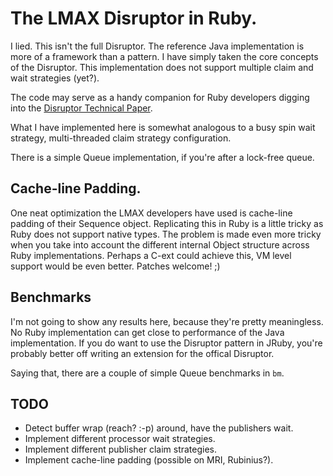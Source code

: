 # The LMAX Disruptor in Ruby.

I lied. This isn't the full Disruptor. The reference Java implementation is more of a framework than a pattern. I have simply taken the core concepts of the Disruptor. This implementation does not support multiple claim and wait strategies (yet?).

The code may serve as a handy companion for Ruby developers digging into the [Disruptor Technical Paper](http://disruptor.googlecode.com/files/Disruptor-1.0.pdf).

What I have implemented here is somewhat analogous to a busy spin wait strategy, multi-threaded claim strategy configuration. 

There is a simple Queue implementation, if you're after a lock-free queue.

## Cache-line Padding.

One neat optimization the LMAX developers have used is cache-line padding of their Sequence object. Replicating this in Ruby is a little tricky as Ruby does not support native types. The problem is made even more tricky when you take into account the different internal Object structure across Ruby implementations. Perhaps a C-ext could achieve this, VM level support would be even better. Patches welcome! ;)

## Benchmarks

I'm not going to show any results here, because they're pretty meaningless. No Ruby implementation can get close to performance of the Java implementation. If you do want to use the Disruptor pattern in JRuby, you're probably better off writing an extension for the offical Disruptor.

Saying that, there are a couple of simple Queue benchmarks in `bm`.

## TODO

* Detect buffer wrap (reach? :-p) around, have the publishers wait.
* Implement different processor wait strategies.
* Implement different publisher claim strategies.
* Implement cache-line padding (possible on MRI, Rubinius?).
